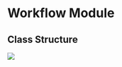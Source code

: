 # Workflow Module

## Class Structure

<img src="https://www.plantuml.com/plantuml/png/jLJ1Zjem4BtxAwmzhiGFHDMosSHbQRCE9MOv8ZTngONZeCIXHLN_lUDaOmX9GPMw9m_FvisRcJTvh0mlJPqhX8IkS-odHXwaERBZNk1V2ECL_KpZDOLeyHnJiWdyA88VBuImEPr15CR1weLGjbcIBokICFJxZOh9T2TCOhYfgpuJYyCOZZdTB9RnR4cIfFsr9AzpicuuAO4Zy6b0eeY4ZjFVxylYmDKOwuBGi9NaBu3tbOGGBiad4h0p1iQh7Ja8RMo5VOA4-MoLR89ddyv8w7Zyo450aYfULJWiqZe74aiWCmz7XTv2Q8JcsdYODIS0ckV2muafPNEVYIejvTx8Gf-XtFOSdZqLXH9S0vAMWXkH-K0LGd3AkoxAtJTL_BYLrqYZ_cTYvukBn59dugU7vsrIwAZNSz0xA6bjTRFngPB20Wjmzz4cg2gvrG9Ih2fHMg1naYXRO3gYj6eyvlLyR0keHITgEgBJ8K_7bjefRwntG_TGvxYAOTg-BbTVDiIuyYxsg2_HDz21hxKH5rhXUUtwCogXtcVZCtDBrwFi7DDRoR-KV4r-CuOYj_lOoSFutqRpKIfnQpHrgSwhBxHvapn48w6tvhkZSaASmOTQhjHtTPedXgaj1tLV27m_US1tztTk7qyt7oOJUz6s5w7s11J0PXO8TVy1y8Gw4939WuMxho1mm0Ftk1jdWpeTjiKTqa9zjo7aGc0Qk-_IsKGdoaUXipfNVm00">
